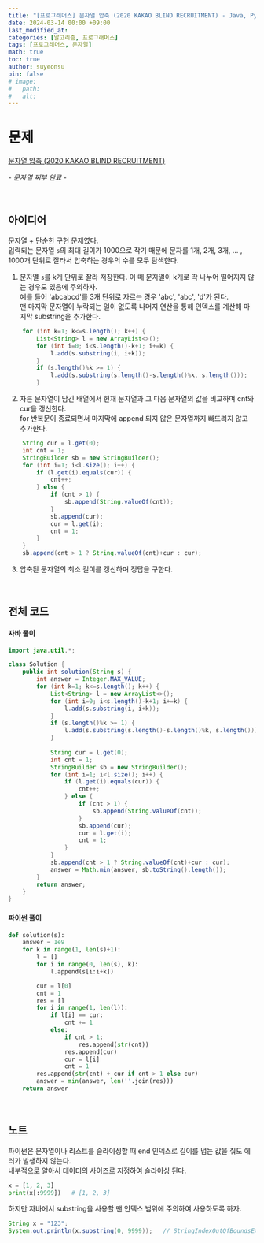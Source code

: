 ```yaml
---
title: "[프로그래머스] 문자열 압축 (2020 KAKAO BLIND RECRUITMENT) - Java, Python"
date: 2024-03-14 00:00 +09:00
last_modified_at:
categories: [알고리즘, 프로그래머스]
tags: [프로그래머스, 문자열]
math: true
toc: true
author: suyeonsu
pin: false
# image:
#   path:
#   alt: 
---
```



# 문제

[문자열 압축 (2020 KAKAO BLIND RECRUITMENT)](https://school.programmers.co.kr/learn/courses/30/lessons/60057)  

*- 문자열 찌부 완료 -*

<br>

## 아이디어

문자열 + 단순한 구현 문제였다.  
입력되는 문자열 `s`의 최대 길이가 1000으로 작기 때문에 문자를 1개, 2개, 3개, ... , 1000개 단위로 잘라서 압축하는 경우의 수를 모두 탐색한다.  

1. 문자열 `s`를 k개 단위로 잘라 저장한다. 이 때 문자열이 k개로 딱 나누어 떨어지지 않는 경우도 있음에 주의하자.  
  예를 들어 'abcabcd'를 3개 단위로 자르는 경우 'abc', 'abc', 'd'가 된다.  
  맨 마지막 문자열이 누락되는 일이 없도록 나머지 연산을 통해 인덱스를 계산해 마지막 substring을 추가한다.  
  ```java
      for (int k=1; k<=s.length(); k++) {
          List<String> l = new ArrayList<>();
          for (int i=0; i<s.length()-k+1; i+=k) {
              l.add(s.substring(i, i+k));
          }
          if (s.length()%k >= 1) {
              l.add(s.substring(s.length()-s.length()%k, s.length()));
          }
  ```

2. 자른 문자열이 담긴 배열에서 현재 문자열과 그 다음 문자열의 값을 비교하며 cnt와 cur을 갱신한다.  
  for 반복문이 종료되면서 마지막에 append 되지 않은 문자열까지 빠뜨리지 않고 추가한다.  
  ```java
      String cur = l.get(0);
      int cnt = 1;
      StringBuilder sb = new StringBuilder();
      for (int i=1; i<l.size(); i++) {
          if (l.get(i).equals(cur)) {
              cnt++;
          } else {
              if (cnt > 1) {
                  sb.append(String.valueOf(cnt));
              }
              sb.append(cur);
              cur = l.get(i);
              cnt = 1;
          }
      }
      sb.append(cnt > 1 ? String.valueOf(cnt)+cur : cur);
  ```

3. 압축된 문자열의 최소 길이를 갱신하며 정답을 구한다.

<br>

## 전체 코드

#### 자바 풀이
```java
import java.util.*;

class Solution {
    public int solution(String s) {
        int answer = Integer.MAX_VALUE;
        for (int k=1; k<=s.length(); k++) {
            List<String> l = new ArrayList<>();
            for (int i=0; i<s.length()-k+1; i+=k) {
                l.add(s.substring(i, i+k));
            }
            if (s.length()%k >= 1) {
                l.add(s.substring(s.length()-s.length()%k, s.length()));
            }
            
            String cur = l.get(0);
            int cnt = 1;
            StringBuilder sb = new StringBuilder();
            for (int i=1; i<l.size(); i++) {
                if (l.get(i).equals(cur)) {
                    cnt++;
                } else {
                    if (cnt > 1) {
                        sb.append(String.valueOf(cnt));
                    }
                    sb.append(cur);
                    cur = l.get(i);
                    cnt = 1;
                }
            }
            sb.append(cnt > 1 ? String.valueOf(cnt)+cur : cur);
            answer = Math.min(answer, sb.toString().length());
        }
        return answer;
    }
}
```

#### 파이썬 풀이
```py
def solution(s):
    answer = 1e9
    for k in range(1, len(s)+1):
        l = []
        for i in range(0, len(s), k):
            l.append(s[i:i+k])

        cur = l[0]
        cnt = 1
        res = []
        for i in range(1, len(l)):
            if l[i] == cur:
                cnt += 1
            else:
                if cnt > 1:
                    res.append(str(cnt))
                res.append(cur)
                cur = l[i]
                cnt = 1
        res.append(str(cnt) + cur if cnt > 1 else cur)
        answer = min(answer, len(''.join(res)))
    return answer
```

<br>

## 노트

파이썬은 문자열이나 리스트를 슬라이싱할 때 end 인덱스로 길이를 넘는 값을 줘도 에러가 발생하지 않는다.  
내부적으로 알아서 데이터의 사이즈로 지정하여 슬라이싱 된다.  
```py
x = [1, 2, 3]
print(x[:9999])   # [1, 2, 3]
```

하지만 자바에서 substring을 사용할 땐 인덱스 범위에 주의하여 사용하도록 하자.  
```java
String x = "123";
System.out.println(x.substring(0, 9999));   // StringIndexOutOfBoundsException
```
